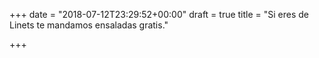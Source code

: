 +++
date = "2018-07-12T23:29:52+00:00"
draft = true
title = "Si eres de Linets te mandamos ensaladas gratis."

+++

